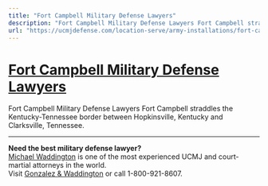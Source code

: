 ```yaml
---
title: "Fort Campbell Military Defense Lawyers"
description: "Fort Campbell Military Defense Lawyers Fort Campbell straddles the Kentucky-Tennessee border between Hopkinsville, Kentucky and Clarksville, Tennessee."
url: "https://ucmjdefense.com/location-serve/army-installations/fort-campbell-military-defense-lawyers.html"
---
```


# [Fort Campbell Military Defense Lawyers](https://ucmjdefense.com/location-serve/army-installations/fort-campbell-military-defense-lawyers.html)

Fort Campbell Military Defense Lawyers Fort Campbell straddles the Kentucky-Tennessee border between Hopkinsville, Kentucky and Clarksville, Tennessee.

---

**Need the best military defense lawyer?**  
[Michael Waddington](https://ucmjdefense.com/attorneys/michael-stewart-waddington-partner.html) is one of the most experienced UCMJ and court-martial attorneys in the world.  
Visit [Gonzalez & Waddington](https://ucmjdefense.com) or call 1-800-921-8607.
